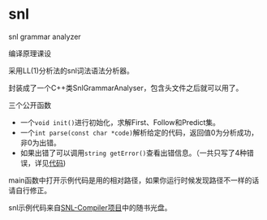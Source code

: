 # snl
snl grammar analyzer

编译原理课设

采用LL(1)分析法的snl词法语法分析器。

封装成了一个C++类SnlGrammarAnalyser，包含头文件之后就可以用了。

三个公开函数
- 一个`void init()`进行初始化，求解First、Follow和Predict集。
- 一个`int parse(const char *code)`解析给定的代码，返回值0为分析成功，非0为出错。
- 如果出错了可以调用`string getError()`查看出错信息。（一共只写了4种错误，详见[代码](https://github.com/code4lala/snl/blob/master/SnlGrammarAnalyser.h))

main函数中打开示例代码是用的相对路径，如果你运行时候发现路径不一样的话请自行修正。

snl示例代码来自[SNL-Compiler项目](https://github.com/YouthLin/SNL-Compiler)中的随书光盘。